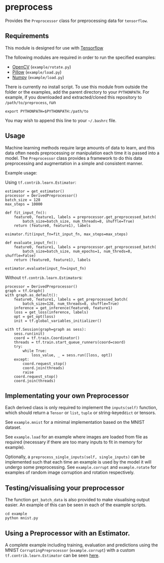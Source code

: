 # preprocess

Provides the `Preprocessor` class for preprocessing data for `tensorflow`.

## Requirements
This module is designed for use with [Tensorflow](https://www.tensorflow.org/)

The following modules are required in order to run the specified examples:
* [OpenCV](http://opencv.org/) (`example/rotate.py`)
* [Pillow](https://github.com/python-pillow/Pillow) (`example/load.py`)
* [Numpy](http://www.numpy.org/) (`example/load.py`)

There is currently no install script. To use this module from outside the folder or the examples, add the parent directory to your `PYTHONPATH`. For example, if you downloaded and extracted/cloned this repository to `/path/to/preprocess`, run

```
export PYTHONPATH=$PYTHONPATH:/path/to
```

You may wish to append this line to your `~/.bashrc` file.

## Usage
Machine learning methods require large amounts of data to learn, and this data often needs preprocessing or manipulation each time it is passed into a model. The `Preprocessor` class provides a framework to do this data preprocessing and augmentation in a simple and consistent manner.

Example usage:

Using `tf.contrib.learn.Estimator`:
```
estimator = get_estimator()
processor = DerivedPreprocessor()
batch_size = 128
max_steps = 10000

def fit_input_fn():
    feature0, feature1, labels = preprocessor.get_preprocessed_batch(
        batch_size=batch_size, num_threads=8, shuffle=True)
    return (feature0, feature1), labels

esimator.fit(input_fn=fit_input_fn, max_steps=max_steps)

def evaluate_input_fn():
    feature0, feature1, labels = preprocessor.get_preprocessed_batch(
        batch_size=batch_size, num_epochs=1, num_threds=8, shuffle=False)
    return (feature0, feature1), labels

estimator.evaluate(input_fn=input_fn)
```

Without `tf.contrib.learn.Estimator`s:
```
processor = DerivedPreprocessor()
graph = tf.Graph()
with graph.as_default():
    feature0, feature1, labels = get_preprocessed_batch(
        batch_size=128, num_threads=8, shuffle=True)
    inference = get_inference(feature0, feature1)
    loss = get_loss(inference, labels)
    opt = get_opt(loss)
    init = tf.global_variables_initializer()

with tf.Session(graph=graph as sess):
    sess.run(init)
    coord = tf.train.Coordinator()
    threads = tf.train.start_queue_runners(coord=coord)
    try:
        while True:
            loss_value, _ = sess.run([loss, opt])
    except:
        coord.request_stop()
        coord.join(threads)
        raise
    coord.request_stop()
    coord.join(threads)
```

## Implementating your own Preprocessor
Each derived class is only required to implement the `inputs(self)` function, which should return a `Tensor` or `list`, `tuple` or string-keyed`dict` or tensors.

See `example.mnist` for a minimal implementation based on the MNIST dataset.

See `example.load` for an example where images are loaded from file as required (necessary if there are too many inputs to fit in memory for example).

Optionally, a `preprocess_single_inputs(self, single_inputs)` can be implemented
such that each time an example is used by the model it will undergo some preprocessing. See `example.corrupt` and `example.rotate` for examples of random image corruption and rotation respectively.

## Testing/visualising your preprocessor
The function `get_batch_data` is also provided to make visualising output easier. An example of this can be seen in each of the example scripts.

```
cd example
python mnist.py
```

## Using a Preprocessor with an Estimator.
A complete example including training, evaluation and predictions using the MNIST `CorruptingPreprocessor` (`example.corrupt`) with a custom `tf.contrib.learn.Estimator` can be seen [here](https://github.com/jackd/mnist_estimator).
